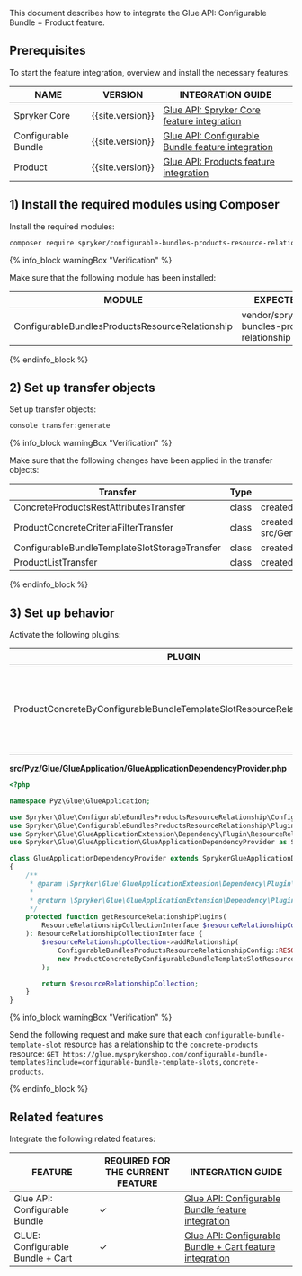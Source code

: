 

This document describes how to integrate the Glue API: Configurable Bundle + Product feature.

## Prerequisites

To start the feature integration, overview and install the necessary features:

| NAME | VERSION | INTEGRATION GUIDE |
| --- | --- | --- |
| Spryker Core | {{site.version}} | [Glue API: Spryker Core feature integration](/docs/scos/dev/feature-integration-guides/{{site.version}}/glue-api/glue-api-spryker-core-feature-integration.html) |
| Configurable Bundle | {{site.version}} | [Glue API: Configurable Bundle feature integration](/docs/scos/dev/feature-integration-guides/{{site.version}}/glue-api/glue-api-configurable-bundle-feature-integration.html) |
| Product | {{site.version}} | [Glue API: Products feature integration](/docs/scos/dev/feature-integration-guides/{{site.version}}/glue-api/glue-api-product-feature-integration.html) |

## 1) Install the required modules using Composer

Install the required modules:

```bash
composer require spryker/configurable-bundles-products-resource-relationship:"^1.0.0" --update-with-dependencies
```

{% info_block warningBox "Verification" %}

Make sure that the following module has been installed:

| MODULE | EXPECTED DIRECTORY |
| --- | --- |
| ConfigurableBundlesProductsResourceRelationship | vendor/spryker/configurable-bundles-products-resource-relationship |

{% endinfo_block %}


## 2) Set up transfer objects

Set up transfer objects:

```bash
console transfer:generate
```

{% info_block warningBox "Verification" %}

Make sure that the following changes have been applied in the transfer objects:

| Transfer | Type | Event | Path |
| --- | --- | --- | --- |
| ConcreteProductsRestAttributesTransfer | class | created | src/Generated/Shared/Transfer/ConcreteProductsRestAttributesTransfer |
| ProductConcreteCriteriaFilterTransfer | class | created src/Generated/Shared/Transfer/ProductConcreteCriteriaFilterTransfer |
| ConfigurableBundleTemplateSlotStorageTransfer | class | created | src/Generated/Shared/Transfer/ConfigurableBundleTemplateSlotStorageTransfer |
| ProductListTransfer | class | created | src/Generated/Shared/Transfer/ProductListTransfer |

{% endinfo_block %}

## 3) Set up behavior

Activate the following plugins:

| PLUGIN | SPECIFICATION | PREREQUISITES | NAMESPACE |
| --- | --- | --- | --- |
| ProductConcreteByConfigurableBundleTemplateSlotResourceRelationshipPlugin | Adds the `concrete-products` resource as a relationship by configurable bundle template slot. | None | Spryker\Glue\ConfigurableBundlesProductsResourceRelationship\Plugin\GlueApplication |


**src/Pyz/Glue/GlueApplication/GlueApplicationDependencyProvider.php**

```php
<?php

namespace Pyz\Glue\GlueApplication;

use Spryker\Glue\ConfigurableBundlesProductsResourceRelationship\ConfigurableBundlesProductsResourceRelationshipConfig;
use Spryker\Glue\ConfigurableBundlesProductsResourceRelationship\Plugin\GlueApplication\ProductConcreteByConfigurableBundleTemplateSlotResourceRelationshipPlugin;
use Spryker\Glue\GlueApplicationExtension\Dependency\Plugin\ResourceRelationshipCollectionInterface;
use Spryker\Glue\GlueApplication\GlueApplicationDependencyProvider as SprykerGlueApplicationDependencyProvider;

class GlueApplicationDependencyProvider extends SprykerGlueApplicationDependencyProvider
{
    /**
     * @param \Spryker\Glue\GlueApplicationExtension\Dependency\Plugin\ResourceRelationshipCollectionInterface $resourceRelationshipCollection
     *
     * @return \Spryker\Glue\GlueApplicationExtension\Dependency\Plugin\ResourceRelationshipCollectionInterface
     */
    protected function getResourceRelationshipPlugins(
        ResourceRelationshipCollectionInterface $resourceRelationshipCollection
    ): ResourceRelationshipCollectionInterface {
        $resourceRelationshipCollection->addRelationship(
            ConfigurableBundlesProductsResourceRelationshipConfig::RESOURCE_CONFIGURABLE_BUNDLE_TEMPLATE_SLOTS,
            new ProductConcreteByConfigurableBundleTemplateSlotResourceRelationshipPlugin()
        );

        return $resourceRelationshipCollection;
    }
}
```

{% info_block warningBox "Verification" %}

Send the following request and make sure that each `configurable-bundle-template-slot` resource has a relationship to the `concrete-products` resource: `GET https://glue.mysprykershop.com/configurable-bundle-templates?include=configurable-bundle-template-slots,concrete-products`.

{% endinfo_block %}


## Related features

Integrate the following related features:

| FEATURE | REQUIRED FOR THE CURRENT FEATURE | INTEGRATION GUIDE |
| --- | --- | --- |
| Glue API: Configurable Bundle  | ✓ | [Glue API: Configurable Bundle feature integration](/docs/scos/dev/feature-integration-guides/{{site.version}}/glue-api/glue-api-configurable-bundle-feature-integration.html) |
| GLUE: Configurable Bundle + Cart  | ✓ | [Glue API: Configurable Bundle + Cart feature integration](/docs/scos/dev/feature-integration-guides/{{site.version}}/glue-api/glue-api-configurable-bundle-cart-feature-integration.html) |
